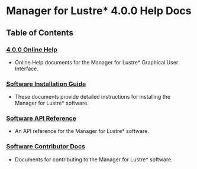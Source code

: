 # Manager for Lustre* 4.0.0 Help Docs

## Table of Contents

### [4.0.0 Online Help](docs/IML_Help_TOC.md)
  
* Online Help documents for the Manager for Lustre* Graphical User Interface.

### [Software Installation Guide](docs/Install_Guide/ig_TOC.md)

* These documents provide detailed instructions for installing the Manager for Lustre* software.
  
###  [Software API Reference](docs/api/api_TOC.md)

* An API reference for the Manager for Lustre* software.

### [Software Contributor Docs](docs/Contributor_Docs/cd_TOC.md)

* Documents for contributing to the Manager for Lustre* software.